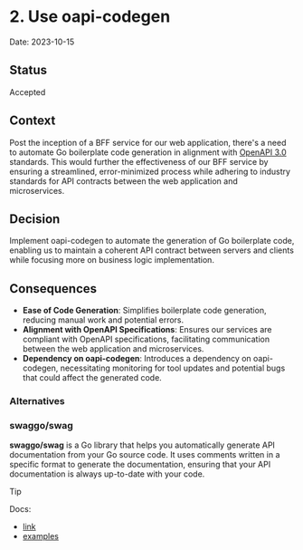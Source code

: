 # 2. Use oapi-codegen

Date: 2023-10-15

## Status

Accepted

## Context

Post the inception of a BFF service for our web application, there's a need to automate Go boilerplate code generation 
in alignment with [OpenAPI 3.0](https://github.com/OAI/OpenAPI-Specification/blob/master/versions/3.0.0.md) standards. 
This would further the effectiveness of our BFF service by ensuring a streamlined, error-minimized process while adhering 
to industry standards for API contracts between the web application and microservices.

## Decision

Implement oapi-codegen to automate the generation of Go boilerplate code, enabling us to maintain a coherent API contract 
between servers and clients while focusing more on business logic implementation.

## Consequences

- **Ease of Code Generation**: Simplifies boilerplate code generation, reducing manual work and potential errors.
- **Alignment with OpenAPI Specifications**: Ensures our services are compliant with OpenAPI specifications, facilitating communication between the web application and microservices.
- **Dependency on oapi-codegen**: Introduces a dependency on oapi-codegen, necessitating monitoring for tool updates and potential bugs that could affect the generated code.

### Alternatives

### swaggo/swag

**swaggo/swag** is a Go library that helps you automatically generate API documentation from your Go source code. 
It uses comments written in a specific format to generate the documentation, ensuring that your API documentation 
is always up-to-date with your code.

> [!TIP]
> 
> Docs:
>  - [link](https://github.com/swaggo/swag)
>  - [examples](https://github.com/swaggo/swag?tab=readme-ov-file#examples)
